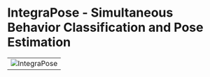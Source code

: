 # IntegraPose - Simultaneous Behavior Classification and Pose Estimation
| |
|---|
|![IntegraPose](https://github.com/user-attachments/assets/2aec1a90-552d-42e6-8ae4-91ae322a6f1b)|
